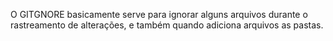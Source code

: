 O GITGNORE basicamente serve para ignorar alguns arquivos durante o rastreamento de alterações, e também quando adiciona arquivos as pastas.